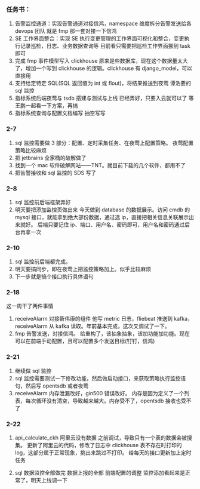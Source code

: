 ### 任务书：

1. 告警监控通道：实现告警通道对接信鸿，namespace 维度拆分告警发送给各 devops 团队
   就是 fmp 那一套对接一下信鸿
2. SE 工作界面整合：实现 SE 执行变更管理的工作界面可视化和整合，变更执行记录巡检，日志、业务数据查询等
   目前看只需要把巡检工作界面挪到 task 即可
3. 完成 fmp 事件模型写入 clickhouse
   原来是些数据库，现在这个数据量太大了，增加一个写到 clickhouse 的逻辑。clickhouse 有 django_model，可以直接用
4. 支持给定特定 SQL(SQL 返回值为 int 或 flout)，将结果推送到夜莺
   谭浩要的 sql 监控
5. 指标系统后端夜莺与 tsdb 搭建与测试与上线
   已经弄好，只要入云就可以了
   等王鹏一起看一下方案，再搞
6. 指标系统查询与配置文档编写
   抽空写写

### 2-7

1. sql 监控需要做 3 部分：配置、定时采集任务、在夜莺上配置策略。
   夜莺配置策略比较麻烦
2. 把 jetbrains 全家桶的破解做了
3. 找到一个 mac 软件破解网站——TNT。就目前下载的几个软件，都用不了
4. 把告警接收和 sql 监控的 SDS 写了

### 2-8

1. sql 监控前后端框架弄好
2. 明天要把添加监控页做出来
   今天做到 database 的数据展示。访问 cmdb 的 mysql 接口，就能拿到绝大部份数据，通过选 ip，直接把相关信息关联展示出来就好。
   后端只要记住 ip、端口、用户名、密码即可，用户名和密码通过后台再拿一次

### 2-10

1. sql 监控前后端都完成。
2. 明天要搞同步，即在夜莺上把监控策略加上。似乎比较麻烦
3. 下一步就是搞个接口执行具体语句

### 2-18

这一周干了两件事情

1. receiveAlarm 对接靳伟康的组件
   他写 metric 日志，fliebeat 推送到 kafka，receiveAlarm 从 kafka 读取。年前基本完成，这次又调试了一下。
2. fmp 告警发送，对接信鸿。
   给重构了，该抽象抽象，该加功能加功能。现在可以在前端手动配置，且可以配置多个发送目标(钉钉，信鸿)

### 2-21

1. 继续做 sql 监控
2. sql 监控需要测试一下修改功能，然后做启动接口，来获取策略执行监控语句，然后写 opentsdb 或者夜莺
3. receiveAlarm 内存泄漏改好，gin500 错误改好。
   内存是因为定义了一个列表，每次循环没有清空，导致越来越大。内存受不了，opentsdb 接收也受不了

### 2-22

1. api_calculate_ckh 阿里云没有数据
   之前调试，导致只有一个表的数据会被搜集。
   更新了阿里云的代码，修改了日志中 clickhouse 表不存在时打印的 log，这部分属于正常现象，挑出来跳过不打印。
   给每天的接口更新加上定时任务

2. sql 数据监控全部做完
   数据上报的全部
   前端配置的调整
   监控添加看起来是正常了，明天上线调一下
